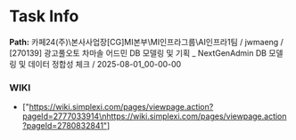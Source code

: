 # Task Info

**Path:** 카페24(주)\본사사업장\[CG]MI본부\MI인프라그룹\AI인프라1팀 / jwmaeng / [270139] 광고풀오토 차마솔 어드민 DB 모델링 및 기획 _ NextGenAdmin DB 모델링 및 데이터 정합성 체크 / 2025-08-01_00-00-00

### WIKI
- ["https://wiki.simplexi.com/pages/viewpage.action?pageId=2777033914\nhttps://wiki.simplexi.com/pages/viewpage.action?pageId=2780832841"]

